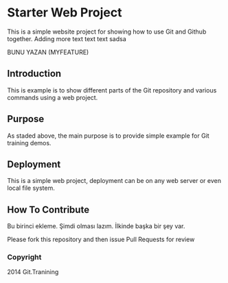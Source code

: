 # Starter Web Project

This is a simple website project for showing how to use Git and Github together.
Adding more text text text sadsa

BUNU YAZAN (MYFEATURE)
## Introduction

This is example is to show different parts of the Git repository and various commands using a web project.

## Purpose

As staded above, the main purpose is to provide simple example for Git training demos.

## Deployment

This is a simple web project, deployment can be on any web server or even local file system.

## How To Contribute

Bu birinci ekleme.
Şimdi olması lazım. İlkinde başka bir şey var.

Please fork this repository and then issue Pull Requests for review

### Copyright

2014 Git.Tranining